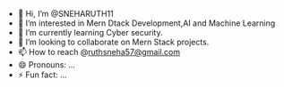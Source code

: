 - 👋 Hi, I’m @SNEHARUTH11
- 👀 I’m interested in Mern Dtack Development,AI and Machine Learning
- 🌱 I’m currently learning Cyber security.
- 💞️ I’m looking to collaborate on Mern Stack projects.
- 📫 How to reach @ruthsneha57@gmail.com
- 😄 Pronouns: ...
- ⚡ Fun fact: ...

<!---
SNEHARUTH11/SNEHARUTH11 is a ✨ special ✨ repository because its `README.md` (this file) appears on your GitHub profile.
You can click the Preview link to take a look at your changes.
--->
